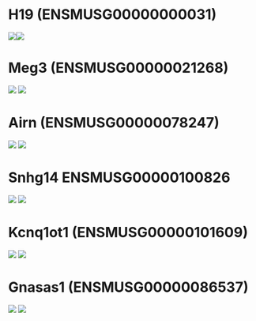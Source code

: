 # H19 (ENSMUSG00000000031)

![](https://github.com/AFS-Part-II-Projects/Jemima_Becker/blob/main/images/h19%20ld.png)![](https://github.com/AFS-Part-II-Projects/Jemima_Becker/blob/main/images/h19%20lp.png)


# Meg3 (ENSMUSG00000021268)

![](https://github.com/AFS-Part-II-Projects/Jemima_Becker/blob/main/images/meg3%20ld.png)
![](https://github.com/AFS-Part-II-Projects/Jemima_Becker/blob/main/images/meg3%20lp.png)

# Airn (ENSMUSG00000078247)

![](https://github.com/AFS-Part-II-Projects/Jemima_Becker/blob/main/images/airn%20ld.png)
![](https://github.com/AFS-Part-II-Projects/Jemima_Becker/blob/main/images/airn%20lp.png)

# Snhg14 ENSMUSG00000100826

![](https://github.com/AFS-Part-II-Projects/Jemima_Becker/blob/main/images/snhg14%20ld.png)
![](https://github.com/AFS-Part-II-Projects/Jemima_Becker/blob/main/images/snhg14%20lp.png)

# Kcnq1ot1 (ENSMUSG00000101609)

![](https://github.com/AFS-Part-II-Projects/Jemima_Becker/blob/main/images/kcnq1ot1%20ld.png)
![](https://github.com/AFS-Part-II-Projects/Jemima_Becker/blob/main/images/kcnq1otmlp.png)

# Gnasas1 (ENSMUSG00000086537)

![](https://github.com/AFS-Part-II-Projects/Jemima_Becker/blob/main/images/gnasas1%20ld.png)
![](https://github.com/AFS-Part-II-Projects/Jemima_Becker/blob/main/images/gnasas1%20lp.png)
